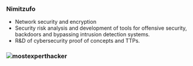 ### Nimitzufo
- Network security and encryption
- Security risk analysis and development of tools for offensive security, backdoors and bypassing intrusion detection systems.
- R&D of cybersecurity proof of concepts and TTPs.
### ![mostexperthacker](https://user-images.githubusercontent.com/51093556/101558750-994c0480-398d-11eb-85bf-957b3aabb757.gif)
